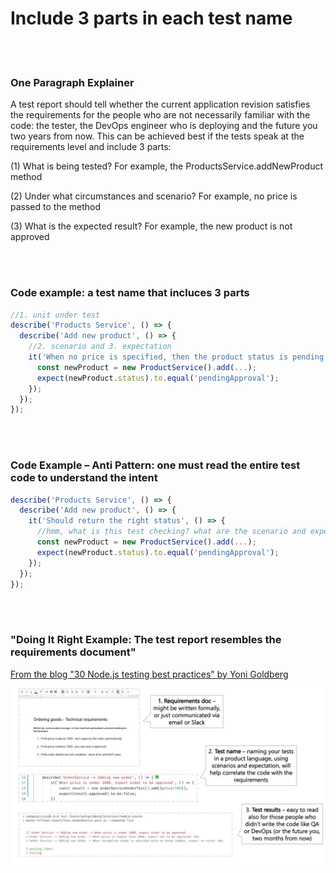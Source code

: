 # Include 3 parts in each test name

<br/><br/>

### One Paragraph Explainer

A test report should tell whether the current application revision satisfies the requirements for the people who are not necessarily familiar with the code: the tester, the DevOps engineer who is deploying and the future you two years from now. This can be achieved best if the tests speak at the requirements level and include 3 parts:

(1) What is being tested? For example, the ProductsService.addNewProduct method

(2) Under what circumstances and scenario? For example, no price is passed to the method

(3) What is the expected result? For example, the new product is not approved

<br/><br/>

### Code example: a test name that incluces 3 parts
```javascript
//1. unit under test
describe('Products Service', () => {
  describe('Add new product', () => {
    //2. scenario and 3. expectation
    it('When no price is specified, then the product status is pending approval', () => {
      const newProduct = new ProductService().add(...);
      expect(newProduct.status).to.equal('pendingApproval');
    });
  });
});
```

<br/><br/>

### Code Example – Anti Pattern: one must read the entire test code to understand the intent 
```javascript
describe('Products Service', () => {
  describe('Add new product', () => {
    it('Should return the right status', () => {
      //hmm, what is this test checking? what are the scenario and expectation?
      const newProduct = new ProductService().add(...);
      expect(newProduct.status).to.equal('pendingApproval');
    });
  });
});
```

<br/><br/>

###  "Doing It Right Example: The test report resembles the requirements document"

 [From the blog "30 Node.js testing best practices" by Yoni Goldberg](https://medium.com/@me_37286/yoni-goldberg-javascript-nodejs-testing-best-practices-2b98924c9347)

 ![A test report example](https://github.com/goldbergyoni/nodebestpractices/blob/master/assets/images/test-report-like-requirements.jpeg "A test report example")

<br/><br/>
